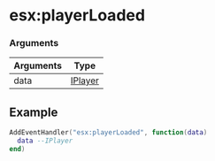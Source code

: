 # esx:playerLoaded

### Arguments
| Arguments | Type   |
| --------- | ------ |
| data  | [IPlayer](../../../core/interface/interfaces.md#iplayer) |

## Example

```lua
AddEventHandler("esx:playerLoaded", function(data)
  data --IPlayer
end)
```